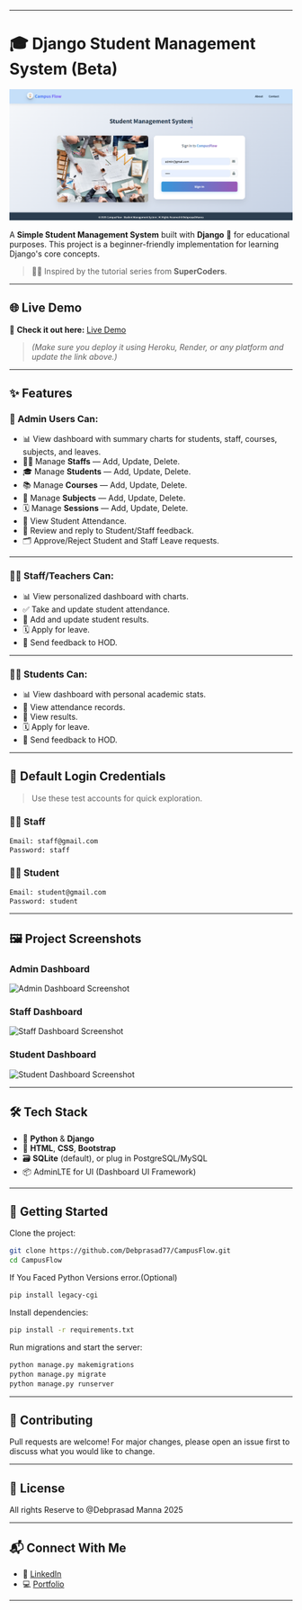 
---

# 🎓 Django Student Management System (Beta)

![Django Student Management Banner](media/banner.png)

A **Simple Student Management System** built with **Django** 🐍 for educational purposes. This project is a beginner-friendly implementation for learning Django's core concepts.

> 👨‍💻 Inspired by the tutorial series from **SuperCoders**.

---

## 🌐 Live Demo

🔗 **Check it out here:** [Live Demo](https://campusFlow.onrender.com)

> *(Make sure you deploy it using Heroku, Render, or any platform and update the link above.)*

---

## ✨ Features

### 👑 Admin Users Can:

* 📊 View dashboard with summary charts for students, staff, courses, subjects, and leaves.
* 👨‍🏫 Manage **Staffs** — Add, Update, Delete.
* 🎓 Manage **Students** — Add, Update, Delete.
* 📚 Manage **Courses** — Add, Update, Delete.
* 📖 Manage **Subjects** — Add, Update, Delete.
* 🗓 Manage **Sessions** — Add, Update, Delete.
* 📅 View Student Attendance.
* 💬 Review and reply to Student/Staff feedback.
* 🗂 Approve/Reject Student and Staff Leave requests.

---

### 👨‍🏫 Staff/Teachers Can:

* 📊 View personalized dashboard with charts.
* ✅ Take and update student attendance.
* 📝 Add and update student results.
* 🗓 Apply for leave.
* 💌 Send feedback to HOD.

---

### 👨‍🎓 Students Can:

* 📊 View dashboard with personal academic stats.
* 📅 View attendance records.
* 🧾 View results.
* 🗓 Apply for leave.
* 💌 Send feedback to HOD.

---

## 🧪 Default Login Credentials

> Use these test accounts for quick exploration.

### 👨‍🏫 Staff

```
Email: staff@gmail.com
Password: staff
```

### 👨‍🎓 Student

```
Email: student@gmail.com
Password: student
```

---

## 🖼 Project Screenshots

### Admin Dashboard

![Admin Dashboard Screenshot](media/admin-dashboard.png)

### Staff Dashboard

![Staff Dashboard Screenshot](media/staff-dashboard.png)

### Student Dashboard

![Student Dashboard Screenshot](media/student-dashboard.png)

---

## 🛠 Tech Stack

* 🎯 **Python** & **Django**
* 🧩 **HTML**, **CSS**, **Bootstrap**
* 🗃 **SQLite** (default), or plug in PostgreSQL/MySQL
* 📦 AdminLTE for UI (Dashboard UI Framework)

---

## 🚀 Getting Started

Clone the project:

```bash
git clone https://github.com/Debprasad77/CampusFlow.git
cd CampusFlow
```

If You Faced Python Versions error.(Optional)

```bash
pip install legacy-cgi
```

Install dependencies:

```bash
pip install -r requirements.txt
```

Run migrations and start the server:

```bash
python manage.py makemigrations
python manage.py migrate
python manage.py runserver
```

---

## 🤝 Contributing

Pull requests are welcome! For major changes, please open an issue first to discuss what you would like to change.

---

## 📄 License

All rights Reserve to @Debprasad Manna 2025

---

## 📬 Connect With Me

* 💼 [LinkedIn](https://linkedin.com/in/debprasad77)
* 💻 [Portfolio](https://debprasadportfolio.vercel.app)

---
